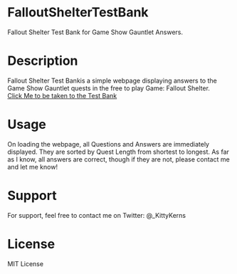 # FalloutShelterTestBank

Fallout Shelter Test Bank for Game Show Gauntlet Answers. 
# Description

Fallout Shelter Test Bankis a simple webpage displaying answers to the Game Show Gauntlet quests in the free to play Game: Fallout Shelter.  
[Click Me to be taken to the Test Bank](https://kittykerns.github.io/FalloutShelterTestBank/)

# Usage

On loading the webpage, all Questions and Answers are immediately displayed. They are sorted by Quest Length from shortest to longest. 
As far as I know, all answers are correct, though if they are not, please contact me and let me know!

# Support

For support, feel free to contact me on Twitter: @_KittyKerns 

# License

MIT License

